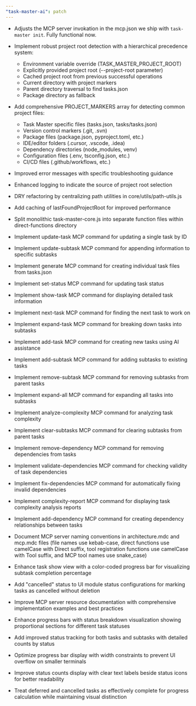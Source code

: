 ```yaml
---
"task-master-ai": patch
---
```


- Adjusts the MCP server invokation in the mcp.json we ship with `task-master init`. Fully functional now.

- Implement robust project root detection with a hierarchical precedence system:
  - Environment variable override (TASK_MASTER_PROJECT_ROOT)
  - Explicitly provided project root (--project-root parameter)
  - Cached project root from previous successful operations
  - Current directory with project markers
  - Parent directory traversal to find tasks.json
  - Package directory as fallback

- Add comprehensive PROJECT_MARKERS array for detecting common project files:
  - Task Master specific files (tasks.json, tasks/tasks.json)
  - Version control markers (.git, .svn)
  - Package files (package.json, pyproject.toml, etc.)
  - IDE/editor folders (.cursor, .vscode, .idea)
  - Dependency directories (node_modules, venv)
  - Configuration files (.env, tsconfig.json, etc.)
  - CI/CD files (.github/workflows, etc.)

- Improved error messages with specific troubleshooting guidance
- Enhanced logging to indicate the source of project root selection
- DRY refactoring by centralizing path utilities in core/utils/path-utils.js
- Add caching of lastFoundProjectRoot for improved performance

- Split monolithic task-master-core.js into separate function files within direct-functions directory
- Implement update-task MCP command for updating a single task by ID
- Implement update-subtask MCP command for appending information to specific subtasks
- Implement generate MCP command for creating individual task files from tasks.json
- Implement set-status MCP command for updating task status
- Implement show-task MCP command for displaying detailed task information
- Implement next-task MCP command for finding the next task to work on
- Implement expand-task MCP command for breaking down tasks into subtasks
- Implement add-task MCP command for creating new tasks using AI assistance
- Implement add-subtask MCP command for adding subtasks to existing tasks
- Implement remove-subtask MCP command for removing subtasks from parent tasks
- Implement expand-all MCP command for expanding all tasks into subtasks
- Implement analyze-complexity MCP command for analyzing task complexity
- Implement clear-subtasks MCP command for clearing subtasks from parent tasks
- Implement remove-dependency MCP command for removing dependencies from tasks
- Implement validate-dependencies MCP command for checking validity of task dependencies
- Implement fix-dependencies MCP command for automatically fixing invalid dependencies
- Implement complexity-report MCP command for displaying task complexity analysis reports
- Implement add-dependency MCP command for creating dependency relationships between tasks
- Document MCP server naming conventions in architecture.mdc and mcp.mdc files (file names use kebab-case, direct functions use camelCase with Direct suffix, tool registration functions use camelCase with Tool suffix, and MCP tool names use snake_case)
- Enhance task show view with a color-coded progress bar for visualizing subtask completion percentage
- Add "cancelled" status to UI module status configurations for marking tasks as cancelled without deletion
- Improve MCP server resource documentation with comprehensive implementation examples and best practices
- Enhance progress bars with status breakdown visualization showing proportional sections for different task statuses
- Add improved status tracking for both tasks and subtasks with detailed counts by status
- Optimize progress bar display with width constraints to prevent UI overflow on smaller terminals
- Improve status counts display with clear text labels beside status icons for better readability
- Treat deferred and cancelled tasks as effectively complete for progress calculation while maintaining visual distinction
